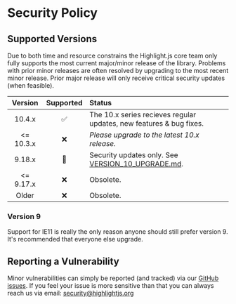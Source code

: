 # Security Policy

## Supported Versions

Due to both time and resource constrains the Highlight.js core team only fully supports the most current major/minor release of the library.  Problems with prior minor releases are often resolved by upgrading to the most recent minor release.  Prior major release will only receive critical security updates (when feasible).

| Version  | Supported    | Status  |
| :-----:  | :-: | :------ |
| 10.4.x   | :white_check_mark: |  The 10.x series recieves regular updates, new features & bug fixes. |
| <= 10.3.x  | :x: | *Please upgrade to the latest 10.x release.* |
| 9.18.x   | :closed_lock_with_key: | Security updates only.  See [VERSION_10_UPGRADE.md](https://github.com/highlightjs/highlight.js/blob/master/VERSION_10_UPGRADE.md). |
| <= 9.17.x | :x: | Obsolete. |
| Older    | :x: | Obsolete. |

### Version 9

Support for IE11 is really the only reason anyone should still prefer version 9. It's recommended that everyone else upgrade.


## Reporting a Vulnerability

Minor vulnerabilities can simply be reported (and tracked) via our [GitHub issues](https://github.com/highlightjs/highlight.js/issues).   If you feel your issue is more sensitive than that you can always reach us via email: [security@highlightjs.org](mailto:security@highlightjs.org)

